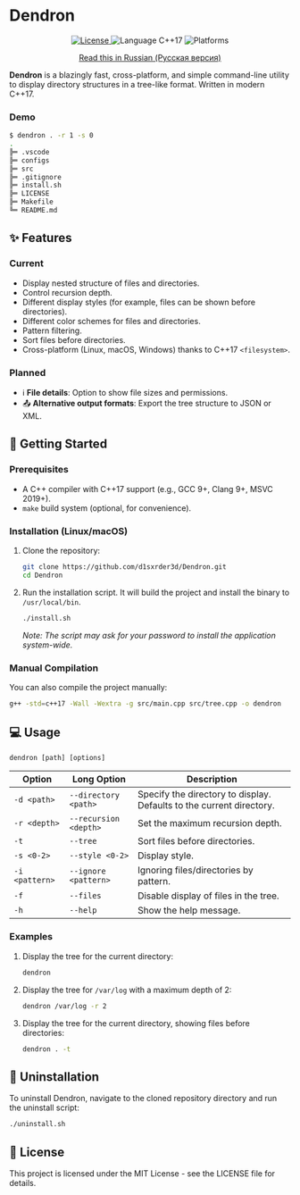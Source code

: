 # Dendron

<p align="center">
  <a href="https://github.com/d1sxrder3d/Dendron/blob/main/LICENSE">
    <img src="https://img.shields.io/badge/License-MIT-blue.svg" alt="License">
  </a>
  <img src="https://img.shields.io/badge/language-C%2B%2B17-blue.svg" alt="Language C++17">
  <img src="https://img.shields.io/badge/platform-Linux%20%7C%20macOS%20%7C%20Windows-lightgrey.svg" alt="Platforms">
</p>

<p align="center">
  <a href="[docs/README_ru.md](https://github.com/d1sxrder3d/Dendron/blob/main/docs/README_ru.md)">Read this in Russian (Русская версия)</a>
</p>



**Dendron** is a blazingly fast, cross-platform, and simple command-line utility to display directory structures in a tree-like format. Written in modern C++17.

### Demo

```sh
$ dendron . -r 1 -s 0
.
╠═ .vscode
╠═ configs
╠═ src
╠═ .gitignore
╠═ install.sh
╠═ LICENSE
╠═ Makefile
╚═ README.md
```

## ✨ Features

### Current
- Display nested structure of files and directories.
- Control recursion depth.
- Different display styles (for example, files can be shown before directories).
- Different color schemes for files and directories.
- Pattern filtering.
- Sort files before directories.
- Cross-platform (Linux, macOS, Windows) thanks to C++17 `<filesystem>`.


### Planned
- ℹ️ **File details**: Option to show file sizes and permissions.
- 📤 **Alternative output formats**: Export the tree structure to JSON or XML.

## 🚀 Getting Started

### Prerequisites
- A C++ compiler with C++17 support (e.g., GCC 9+, Clang 9+, MSVC 2019+).
- `make` build system (optional, for convenience).

### Installation (Linux/macOS)

1.  Clone the repository:
    ```sh
    git clone https://github.com/d1sxrder3d/Dendron.git
    cd Dendron
    ```
2.  Run the installation script. It will build the project and install the binary to `/usr/local/bin`.
    ```sh
    ./install.sh
    ```
    *Note: The script may ask for your password to install the application system-wide.*

### Manual Compilation
You can also compile the project manually:
```sh
g++ -std=c++17 -Wall -Wextra -g src/main.cpp src/tree.cpp -o dendron
```

## 💻 Usage

```
dendron [path] [options]
```

| Option         | Long Option           | Description                                                              |
|----------------|-----------------------|--------------------------------------------------------------------------|
| `-d <path>`    | `--directory <path>`  | Specify the directory to display. Defaults to the current directory.     |
| `-r <depth>`   | `--recursion <depth>` | Set the maximum recursion depth.                                         |
| `-t`           | `--tree`              | Sort files before directories.                                           |
| `-s <0-2>`     | `--style <0-2>`       | Display style. |
| `-i <pattern>` | `--ignore <pattern>`  | Ignoring files/directories by pattern. |
| `-f`           | `--files`             | Disable display of files in the tree. |
| `-h`           | `--help`              | Show the help message.                                                   |

### Examples
1.  Display the tree for the current directory:
    ```sh
    dendron
    ```
2.  Display the tree for `/var/log` with a maximum depth of 2:
    ```sh
    dendron /var/log -r 2
    ```
3.  Display the tree for the current directory, showing files before directories:
    ```sh
    dendron . -t
    ```

## 🔧 Uninstallation
To uninstall Dendron, navigate to the cloned repository directory and run the uninstall script:
```sh
./uninstall.sh
```

## 📜 License
This project is licensed under the MIT License - see the LICENSE file for details.

